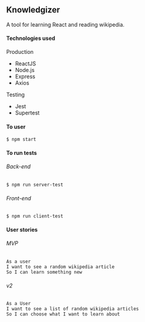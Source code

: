 ## Knowledgizer

A tool for learning React and reading wikipedia.

#### Technologies used
Production
* ReactJS
* Node.js
* Express
* Axios

Testing
* Jest
* Supertest

#### To user
```
$ npm start
```

#### To run tests
###### Back-end
```
$ npm run server-test
```
###### Front-end
```
$ npm run client-test
```


#### User stories

###### MVP
```
As a user
I want to see a random wikipedia article
So I can learn something new
```

###### v2
```
As a User
I want to see a list of random wikipedia articles
So I can choose what I want to learn about
```

